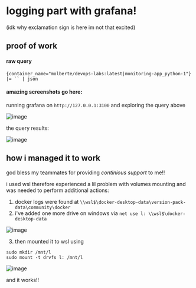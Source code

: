 # logging part with grafana! 
(idk why exclamation sign is here im not that excited)

## proof of work

#### raw query
```
{container_name="molberte/devops-labs:latest|monitoring-app_python-1"} |= `` | json
```

#### amazing screenshots go here:

running grafana on `http://127.0.0.1:3100` and exploring the query above

![image](https://user-images.githubusercontent.com/63815121/196315599-ac2c1799-5ac8-4175-b54d-272861ca4d38.png)

the query results:

![image](https://user-images.githubusercontent.com/63815121/196315973-b1974965-8550-4689-ad9b-332ef046c76f.png)




## how i managed it to work
god bless my teammates for providing *continious support* to me!!

i used wsl therefore experienced a lil problem with volumes mounting and was needed to perform additional actions:

1. docker logs were found at `\\wsl$\docker-desktop-data\version-pack-data\community\docker`
2. i've added one more drive on windows via `net use l: \\wsl$\docker-desktop-data`

![image](https://user-images.githubusercontent.com/63815121/196316027-31e5e3c1-dcaa-4e7f-8acf-f91315495a3f.png)

3. then mounted it to wsl using 
```
sudo mkdir /mnt/l
sudo mount -t drvfs l: /mnt/l
```
![image](https://user-images.githubusercontent.com/63815121/196316144-302d96c0-012d-4492-8abd-bd950f6df043.png)

and it works!! 


